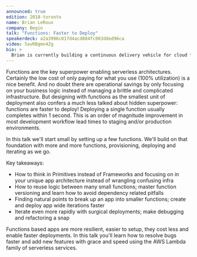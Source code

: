 ```yaml
---
announced: true
edition: 2018-toronto
name: Brian LeRoux
company: Begin
talk: "Functions: Faster to Deploy"
speakerdeck: a2a3996c017d4acd884fc003dded96ca
video: 5avRBgmn4Zg
bio: >
  Brian is currently building a continuous delivery vehicle for cloud functions called [begin.com](https://begin.com) on an open source foundation called [arc.codes](https://arc.codes). Previously he worked at Adobe on PhoneGap and Apache Cordova. He also created [wtfjs.com](https://wtfjs.com) and sports a questionable &nbsp; tattoo. Brian believes the future will be writ as functions, seamlessly running in the cloud, agnostic of vendors, on an open source platform and it will be stewarded by hackers like you.
---
```


Functions are the key superpower enabling serverless architectures. Certainly the low cost of only paying for what you use (100% utilization) is a nice benefit. And no doubt there are operational savings by only focusing on your business logic instead of managing a brittle and complicated infrastructure. But designing with functions as the smallest unit of deployment also confers a much less talked about hidden superpower: functions are faster to deploy! Deploying a single function usually completes within 1 second. This is an order of magnitude improvement in most development workflow lead times to staging and/or production environments.

In this talk we'll start small by setting up a few functions. We'll build on that foundation with more and more functions, provisioning, deploying and iterating as we go.

Key takeaways:

- How to think in Primitives instead of Frameworks and focusing on in your unique app architecture instead of wrangling confusing infra
- How to reuse logic between many small functions; master function versioning and learn how to avoid dependency related pitfalls
- Finding natural points to break up an app into smaller functions; create and deploy app wide iterations faster
- Iterate even more rapidly with surgical deployments; make debugging and refactoring a snap

Functions based apps are more resilient, easier to setup, they cost less and enable faster deployments. In this talk you'll learn how to resolve bugs faster and add new features with grace and speed using the AWS Lambda family of serverless services.
